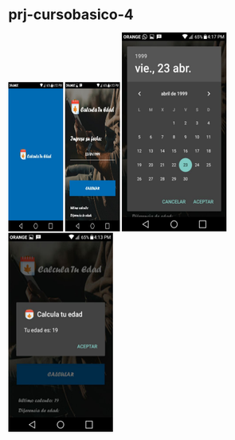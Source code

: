 # prj-cursobasico-4

<img src="/screenshot_app/screenshot(1).jpeg" width="110" height="300" alt="Screenshot de la aplicacion">
<img src="/screenshot_app/screenshot(2).jpeg" width="110" height="300"  alt="Screenshot de la aplicacion">
<img src="/screenshot_app/screenshot(4).jpeg" width="210" height="400" alt="Screenshot de la aplicacion">
<img src="/screenshot_app/screenshot(3).jpeg" width="210" height="400" alt="Screenshot de la aplicacion">

